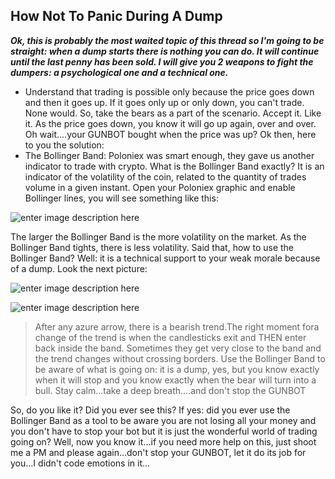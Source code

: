 How Not To Panic During A Dump
---------------------------------------
 ***Ok, this is probably the most waited topic of this thread so I'm going to be straight: when a dump starts there is nothing you can do. It will continue until the last penny has been sold. I will give you 2 weapons to fight the dumpers: a psychological one and a technical one.***
 

 - Understand that trading is possible only because the price goes down and then it goes up. If it goes only up or only down, you can't trade. None would. So, take the bears as a part of the scenario. Accept it. Like it. As the price goes down, you know it will go up again, over and over. Oh wait....your GUNBOT bought when the price was up? Ok then, here to you the solution:
 - The Bollinger Band: Poloniex was smart enough, they gave us another indicator to trade with crypto. What is the Bollinger Band exactly? It is an indicator of the volatility of the coin, related to the quantity of trades volume in a given instant. Open your Poloniex graphic and enable Bollinger lines, you will see something like this:
 
 ![enter image description here](https://ibin.co/34wIWzp8WcXX.png)
 
 The larger the Bollinger Band is the more volatility on the market. As the Bollinger Band tights, there is less volatility. Said that, how to use the Bollinger Band? Well: it is a technical support to your weak morale because of a dump. Look the next picture:
 
![enter image description here](https://ibin.co/34wLAuWNCdE8.png)


 ![enter image description here](https://ibin.co/34wN3MsLwIXH.png)

> After any azure arrow, there is a bearish trend.The right moment fora change of the trend is when the candlesticks exit and THEN enter back inside the band. Sometimes they get very close to the band and the trend changes without crossing borders. Use the Bollinger Band to be aware of what is going on: it is a dump, yes, but you know exactly when it will stop and you know exactly when the bear will turn into a bull. Stay calm...take a deep breath....and don't stop the GUNBOT 

 So, do you like it? Did you ever see this? If yes: did you ever use the Bollinger Band as a tool to be aware you are not losing all your money and you don't have to stop your bot but it is just the wonderful world of trading going on? Well, now you know it...if you need more help on this, just shoot me a PM and please again...don't stop your GUNBOT, let it do its job for you...I didn't code emotions in it...